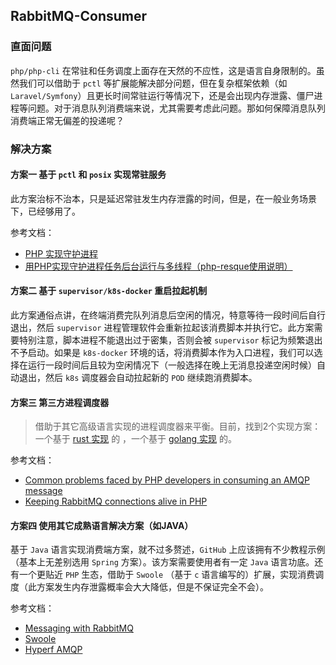 RabbitMQ-Consumer
-----------------

### 直面问题

`php/php-cli` 在常驻和任务调度上面存在天然的不应性，这是语言自身限制的。虽然我们可以借助于 `pctl` 等扩展能解决部分问题，但在复杂框架依赖（如 `Laravel/Symfony`）且更长时间常驻运行等情况下，还是会出现内存泄露、僵尸进程等问题。对于消息队列消费端来说，尤其需要考虑此问题。那如何保障消息队列消费端正常无偏差的投递呢？

### 解决方案

#### 方案一 基于 `pctl` 和 `posix` 实现常驻服务

此方案治标不治本，只是延迟常驻发生内存泄露的时间，但是，在一般业务场景下，已经够用了。

参考文档：

- [PHP 实现守护进程](https://learnku.com/articles/32320)
- [用PHP实现守护进程任务后台运行与多线程（php-resque使用说明）](https://get.ftqq.com/7380.get)

#### 方案二 基于 `supervisor/k8s-docker` 重启拉起机制

此方案通俗点讲，在终端消费完队列消息后空闲的情况，特意等待一段时间后自行退出，然后 `supervisor` 进程管理软件会重新拉起该消费脚本并执行它。此方案需要特别注意，脚本进程不能退出过于密集，否则会被 `supervisor` 标记为频繁退出不予启动。如果是 `k8s-docker` 环境的话，将消费脚本作为入口进程，我们可以选择在运行一段时间后且较为空闲情况下（一般选择在晚上无消息投递空闲时候）自动退出，然后 `k8s` 调度器会自动拉起新的 `POD` 继续跑消费脚本。

#### 方案三 第三方进程调度器

>   借助于其它高级语言实现的进程调度器来平衡。目前，找到2个实现方案：一个基于 [rust 实现](https://github.com/facile-it/rabbitmq-consumer) 的 ，一个基于 [golang 实现](https://github.com/corvus-ch/rabbitmq-cli-consumer) 的。

参考文档：

- [Common problems faced by PHP developers in consuming an AMQP message](https://engineering.facile.it/blog/eng/common-problems-faced-by-php-developers-in-consuming-an-ampq-message/)
- [Keeping RabbitMQ connections alive in PHP](https://blog.mollie.com/keeping-rabbitmq-connections-alive-in-php-b11cb657d5fb)

#### 方案四 使用其它成熟语言解决方案（如JAVA）

基于 `Java` 语言实现消费端方案，就不过多赘述，`GitHub` 上应该拥有不少教程示例（基本上无差别选用 `Spring` 方案）。该方案需要使用者有一定 `Java` 语言功底。还有一个更贴近 `PHP` 生态，借助于 `Swoole` （基于 `c` 语言编写的）扩展，实现消费调度（此方案发生内存泄露概率会大大降低，但是不保证完全不会）。

参考文档：

- [Messaging with RabbitMQ](https://spring.io/guides/gs/messaging-rabbitmq/)
- [Swoole](https://www.swoole.com/)
- [Hyperf AMQP](https://hyperf.wiki/2.2/#/zh-cn/amqp)